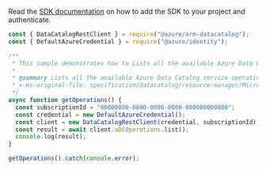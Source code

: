Read the [SDK documentation](https://github.com/Azure/azure-sdk-for-js/blob/%40azure%2Farm-datacatalog_4.0.0/sdk/datacatalog/arm-datacatalog/README.md) on how to add the SDK to your project and authenticate.

```javascript
const { DataCatalogRestClient } = require("@azure/arm-datacatalog");
const { DefaultAzureCredential } = require("@azure/identity");

/**
 * This sample demonstrates how to Lists all the available Azure Data Catalog service operations.
 *
 * @summary Lists all the available Azure Data Catalog service operations.
 * x-ms-original-file: specification/datacatalog/resource-manager/Microsoft.DataCatalog/stable/2016-03-30/examples/GetOperations.json
 */
async function getOperations() {
  const subscriptionId = "00000000-0000-0000-0000-000000000000";
  const credential = new DefaultAzureCredential();
  const client = new DataCatalogRestClient(credential, subscriptionId);
  const result = await client.aDCOperations.list();
  console.log(result);
}

getOperations().catch(console.error);
```
